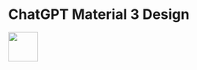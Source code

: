 # ChatGPT Material 3 Design

<img src="https://github.com/zainulabdn/chatGPT-design/760-23479.PNG" height="60">
